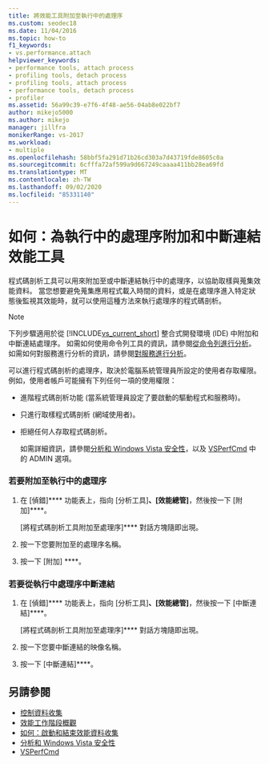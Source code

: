 ```yaml
---
title: 將效能工具附加至執行中的處理序
ms.custom: seodec18
ms.date: 11/04/2016
ms.topic: how-to
f1_keywords:
- vs.performance.attach
helpviewer_keywords:
- performance tools, attach process
- profiling tools, detach process
- profiling tools, attach process
- performance tools, detach process
- profiler
ms.assetid: 56a99c39-e7f6-4f48-ae56-04ab8e022bf7
author: mikejo5000
ms.author: mikejo
manager: jillfra
monikerRange: vs-2017
ms.workload:
- multiple
ms.openlocfilehash: 58bbf5fa291d71b26cd303a7d43719fde8605c0a
ms.sourcegitcommit: 6cfffa72af599a9d667249caaaa411bb28ea69fd
ms.translationtype: MT
ms.contentlocale: zh-TW
ms.lasthandoff: 09/02/2020
ms.locfileid: "85331140"
---
```

# <a name="how-to-attach-and-detach-performance-tools-to-running-processes"></a>如何：為執行中的處理序附加和中斷連結效能工具
程式碼剖析工具可以用來附加至或中斷連結執行中的處理序，以協助取樣與蒐集效能資料。 當您想要避免蒐集應用程式載入時間的資料，或是在處理序進入特定狀態後監視其效能時，就可以使用這種方法來執行處理序的程式碼剖析。

> [!NOTE]
> 下列步驟適用於從 [!INCLUDE[vs_current_short](../code-quality/includes/vs_current_short_md.md)] 整合式開發環境 (IDE) 中附加和中斷連結處理序。 如需如何使用命令列工具的資訊，請參閱[從命令列進行分析](../profiling/using-the-profiling-tools-from-the-command-line.md)。 如需如何對服務進行分析的資訊，請參閱[對服務進行分析](../profiling/command-line-profiling-of-services.md)。

 可以進行程式碼剖析的處理序，取決於電腦系統管理員所設定的使用者存取權限。 例如，使用者帳戶可能擁有下列任何一項的使用權限：

- 進階程式碼剖析功能 (當系統管理員設定了要啟動的驅動程式和服務時)。

- 只進行取樣程式碼剖析 (網域使用者)。

- 拒絕任何人存取程式碼剖析。

  如需詳細資訊，請參閱[分析和 Windows Vista 安全性](../profiling/profiling-and-windows-vista-security.md)，以及 [VSPerfCmd](../profiling/vsperfcmd.md) 中的 ADMIN 選項。

### <a name="to-attach-to-a-running-process"></a>若要附加至執行中的處理序

1. 在 [偵錯]**** 功能表上，指向 [分析工具]****、[效能總管]****，然後按一下 [附加]****。

     [將程式碼剖析工具附加至處理序]**** 對話方塊隨即出現。

2. 按一下您要附加至的處理序名稱。

3. 按一下 [附加] ****。

### <a name="to-detach-from-a-running-process"></a>若要從執行中處理序中斷連結

1. 在 [偵錯]**** 功能表上，指向 [分析工具]****、[效能總管]****，然後按一下 [中斷連結]****。

     [將程式碼剖析工具附加至處理序]**** 對話方塊隨即出現。

2. 按一下您要中斷連結的映像名稱。

3. 按一下 [中斷連結]****。

## <a name="see-also"></a>另請參閱
- [控制資料收集](../profiling/controlling-data-collection.md)
- [效能工作階段概觀](../profiling/performance-session-overview.md)
- [如何：啟動和結束效能資料收集](../profiling/how-to-start-and-end-performance-data-collection.md)
- [分析和 Windows Vista 安全性](../profiling/profiling-and-windows-vista-security.md)
- [VSPerfCmd](../profiling/vsperfcmd.md)
